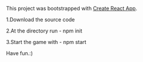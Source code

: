 This project was bootstrapped with [Create React App](https://github.com/facebook/create-react-app).

1.Download the source code

2.At the directory run - npm init

3.Start the game with - npm start
  
Have fun.:)
